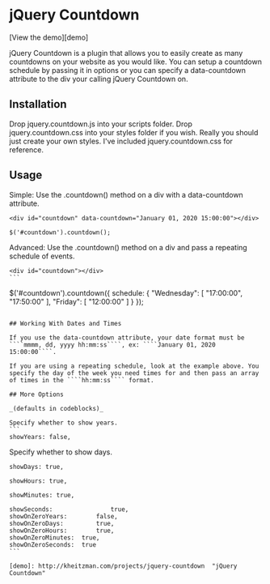 # jQuery Countdown

[View the demo][demo]

jQuery Countdown is a plugin that allows you to easily create as many countdowns on your website as you would like. You can setup a countdown schedule by passing it in options or you can specify a data-countdown attribute to the div your calling jQuery Countdown on.

## Installation

Drop jquery.countdown.js into your scripts folder. Drop jquery.countdown.css into your styles folder if you wish. Really you should just create your own styles. I've included jquery.countdown.css for reference.

## Usage

Simple: Use the .countdown() method on a div with a data-countdown attribute.

````
<div id="countdown" data-countdown="January 01, 2020 15:00:00"></div>
````

````
$('#countdown').countdown();
````

Advanced: Use the .countdown() method on a div and pass a repeating schedule of events.

````
<div id="countdown"></div>
```

````
$('#countdown').countdown({
	schedule: { 
		"Wednesday": [ "17:00:00", "17:50:00" ],
		"Friday": [ "12:00:00" ]
	}
});
````

## Working With Dates and Times

If you use the data-countdown attribute, your date format must be ````mmmm, dd, yyyy hh:mm:ss````, ex: ````January 01, 2020 15:00:00````.

If you are using a repeating schedule, look at the example above. You specify the day of the week you need times for and then pass an array of times in the ````hh:mm:ss```` format.

## More Options

_(defaults in codeblocks)_

Specify whether to show years.
```
showYears: false,
````

Specify whether to show days.
````
showDays: true,
````

````
showHours: true,
````

````
showMinutes: true,
````

````
showSeconds:				true,
showOnZeroYears:		false,
showOnZeroDays:			true,
showOnZeroHours:		true,
showOnZeroMinutes:	true,
showOnZeroSeconds:	true
```

[demo]: http://kheitzman.com/projects/jquery-countdown  "jQuery Countdown"